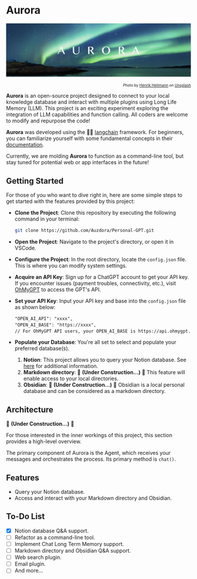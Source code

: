# Aurora
![](aurora.png)
<p style="font-size: 10px; text-align: right;">Photo by <a href="https://unsplash.com/@heitmannj?utm_source=unsplash&utm_medium=referral&utm_content=creditCopyText">Henrik Heitmann</a> on <a href="https://unsplash.com/photos/wQ1UIvNfgYQ?utm_source=unsplash&utm_medium=referral&utm_content=creditCopyText">Unsplash</a></p>

**Aurora** is an open-source project designed to connect to your local knowledge database and interact with multiple plugins using Long Life Memory (LLM). This project is an exciting experiment exploring the integration of LLM capabilities and function calling. All coders are welcome to modify and repurpose the code!

**Aurora** was developed using the 🦜️🔗 [langchain](https://github.com/hwchase17/langchain) framework. For beginners, you can familiarize yourself with some fundamental concepts in their [documentation](https://python.langchain.com/docs/get_started/introduction.html).

Currently, we are molding **Aurora** to function as a command-line tool, but stay tuned for potential web or app interfaces in the future!

## Getting Started
For those of you who want to dive right in, here are some simple steps to get started with the features provided by this project:

- **Clone the Project**: Clone this repository by executing the following command in your terminal:
    ```bash
    git clone https://github.com/Auzdora/Personal-GPT.git
    ```
- **Open the Project**: Navigate to the project's directory, or open it in VSCode.

- **Configure the Project**: In the root directory, locate the `config.json` file. This is where you can modify system settings.

- **Acquire an API Key**: Sign up for a ChatGPT account to get your API key. If you encounter issues (payment troubles, connectivity, etc.), visit [OhMyGPT](https://www.ohmygpt.com/) to access the GPT's API.

- **Set your API Key**: Input your API key and base into the `config.json` file as shown below:
    ```txt
    "OPEN_AI_API": "xxxx",
    "OPEN_AI_BASE": "https://xxxx",
    // For OhMyGPT API users, your OPEN_AI_BASE is https://api.ohmygpt.com/v1
    ```
- **Populate your Database**: You're all set to select and populate your preferred database(s).

  1. **Notion**: This project allows you to query your Notion database. See [here]() for additional information.
  2. **Markdown directory**: 🚧 **(Under Construction...)** 🚧 This feature will enable access to your local directories.
  3. **Obsidian**: 🚧 **(Under Construction...)** 🚧 Obsidian is a local personal database and can be considered as a markdown directory.

## Architecture
🚧 **(Under Construction...)** 🚧

For those interested in the inner workings of this project, this section provides a high-level overview.

The primary component of Aurora is the Agent, which receives your messages and orchestrates the process. Its primary method is `chat()`.

## Features
- Query your Notion database.
- Access and interact with your Markdown directory and Obsidian.

## To-Do List
- [x] Notion database Q&A support.
- [ ] Refactor as a command-line tool.
- [ ] Implement Chat Long Term Memory support.
- [ ] Markdown directory and Obsidian Q&A support.
- [ ] Web search plugin.
- [ ] Email plugin.
- [ ] And more...

